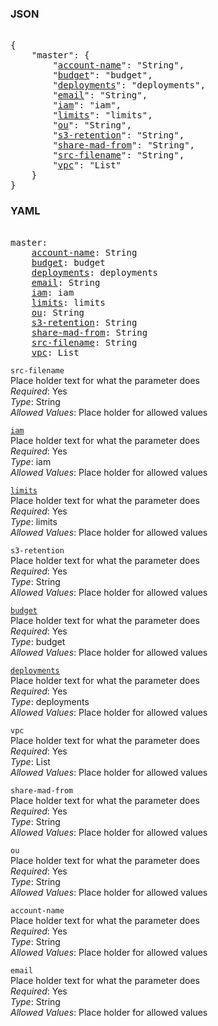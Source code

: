 ### JSON 
<pre> 
{
    "master": {
        "<a href=#account-name>account-name</a>": "String", 
        "<a href=#budget>budget</a>": "budget", 
        "<a href=#deployments>deployments</a>": "deployments", 
        "<a href=#email>email</a>": "String", 
        "<a href=#iam>iam</a>": "iam", 
        "<a href=#limits>limits</a>": "limits", 
        "<a href=#ou>ou</a>": "String", 
        "<a href=#s3-retention>s3-retention</a>": "String", 
        "<a href=#share-mad-from>share-mad-from</a>": "String", 
        "<a href=#src-filename>src-filename</a>": "String", 
        "<a href=#vpc>vpc</a>": "List"
    }
}</pre> 
### YAML 
<pre> 
master:
    <a href=#account-name>account-name</a>: String
    <a href=#budget>budget</a>: budget
    <a href=#deployments>deployments</a>: deployments
    <a href=#email>email</a>: String
    <a href=#iam>iam</a>: iam
    <a href=#limits>limits</a>: limits
    <a href=#ou>ou</a>: String
    <a href=#s3-retention>s3-retention</a>: String
    <a href=#share-mad-from>share-mad-from</a>: String
    <a href=#src-filename>src-filename</a>: String
    <a href=#vpc>vpc</a>: List
</pre> 


`src-filename`  <a name="src-filename"></a> \
Place holder text for what the parameter does \
*Required*: Yes \
*Type*: String \
*Allowed Values*: Place holder for allowed values

<a name= "iam" href="mandatory-account-configs/master/iam.md">`iam`</a> \
Place holder text for what the parameter does \
*Required*: Yes \
*Type*: iam \
*Allowed Values*: Place holder for allowed values

<a name= "limits" href="mandatory-account-configs/master/limits.md">`limits`</a> \
Place holder text for what the parameter does \
*Required*: Yes \
*Type*: limits \
*Allowed Values*: Place holder for allowed values

`s3-retention`  <a name="s3-retention"></a> \
Place holder text for what the parameter does \
*Required*: Yes \
*Type*: String \
*Allowed Values*: Place holder for allowed values

<a name= "budget" href="mandatory-account-configs/master/budget.md">`budget`</a> \
Place holder text for what the parameter does \
*Required*: Yes \
*Type*: budget \
*Allowed Values*: Place holder for allowed values

<a name= "deployments" href="mandatory-account-configs/master/deployments.md">`deployments`</a> \
Place holder text for what the parameter does \
*Required*: Yes \
*Type*: deployments \
*Allowed Values*: Place holder for allowed values

`vpc`  <a name="vpc"></a> \
Place holder text for what the parameter does \
*Required*: Yes \
*Type*: List \
*Allowed Values*: Place holder for allowed values

`share-mad-from`  <a name="share-mad-from"></a> \
Place holder text for what the parameter does \
*Required*: Yes \
*Type*: String \
*Allowed Values*: Place holder for allowed values

`ou`  <a name="ou"></a> \
Place holder text for what the parameter does \
*Required*: Yes \
*Type*: String \
*Allowed Values*: Place holder for allowed values

`account-name`  <a name="account-name"></a> \
Place holder text for what the parameter does \
*Required*: Yes \
*Type*: String \
*Allowed Values*: Place holder for allowed values

`email`  <a name="email"></a> \
Place holder text for what the parameter does \
*Required*: Yes \
*Type*: String \
*Allowed Values*: Place holder for allowed values

